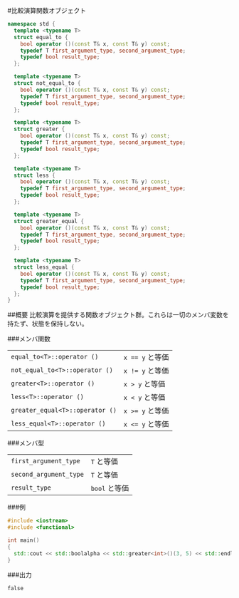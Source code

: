 #比較演算関数オブジェクト
```cpp
namespace std {
  template <typename T>
  struct equal_to {
    bool operator ()(const T& x, const T& y) const;
    typedef T first_argument_type, second_argument_type;
    typedef bool result_type;
  };

  template <typename T>
  struct not_equal_to {
    bool operator ()(const T& x, const T& y) const;
    typedef T first_argument_type, second_argument_type;
    typedef bool result_type;
  };

  template <typename T>
  struct greater {
    bool operator ()(const T& x, const T& y) const;
    typedef T first_argument_type, second_argument_type;
    typedef bool result_type;
  };

  template <typename T>
  struct less {
    bool operator ()(const T& x, const T& y) const;
    typedef T first_argument_type, second_argument_type;
    typedef bool result_type;
  };

  template <typename T>
  struct greater_equal {
    bool operator ()(const T& x, const T& y) const;
    typedef T first_argument_type, second_argument_type;
    typedef bool result_type;
  };

  template <typename T>
  struct less_equal {
    bool operator ()(const T& x, const T& y) const;
    typedef T first_argument_type, second_argument_type;
    typedef bool result_type;
  };
}
```

##概要
比較演算を提供する関数オブジェクト群。これらは一切のメンバ変数を持たず、状態を保持しない。


###メンバ関数

| | |
|--------------------------------------------|---------------------------------|
| `equal_to<T>::operator ()` | `x == y` と等価 |
| `not_equal_to<T>::operator ()` | `x != y` と等価 |
| `greater<T>::operator ()` | `x > y` と等価 |
| `less<T>::operator ()` | `x < y` と等価 |
| `greater_equal<T>::operator ()` | `x >= y` と等価  |
| `less_equal<T>::operator ()` | `x <= y` と等価  |

###メンバ型

| | |
|-----------------------------------|-------------------------------|
| `first_argument_type` | `T` と等価  |
| `second_argument_type` | `T` と等価  |
| `result_type` | `bool` と等価  |


###例

```cpp
#include <iostream>
#include <functional>

int main()
{
  std::cout << std::boolalpha << std::greater<int>()(3, 5) << std::endl;
}
```

###出力
```
false
```

